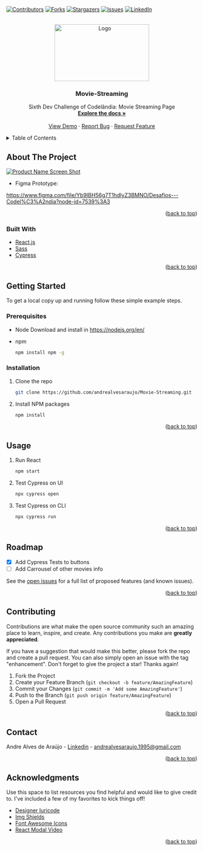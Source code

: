 <div id="top"></div>

[![Contributors][contributors-shield]][contributors-url]
[![Forks][forks-shield]][forks-url]
[![Stargazers][stars-shield]][stars-url]
[![Issues][issues-shield]][issues-url]
[![LinkedIn][linkedin-shield]][linkedin-url]

<br />
<div align="center">
  <a href="https://github.com/andrealvesaraujo/Movie-Streaming">
    <img src="https://user-images.githubusercontent.com/18336972/150545013-c8fd4282-6a00-43af-81e6-9f6604eb6b1c.png" alt="Logo" width="250" height="150">
  </a>
  
  <h3 align="center">Movie-Streaming</h3>

  <p align="center">
    Sixth Dev Challenge of Codelândia: Movie Streaming Page
    <br />
    <a href="https://github.com/andrealvesaraujo/Movie-Streaming"><strong>Explore the docs »</strong></a>
    <br />
    <br />
    <a href="https://movie-streaming-andrealvesaraujo.vercel.app/">View Demo</a>
    ·
    <a href="https://github.com/andrealvesaraujo/Movie-Streaming/issues">Report Bug</a>
    ·
    <a href="https://github.com/andrealvesaraujo/Movie-Streaming/issues">Request Feature</a>
  </p>
</div>


<details>
  <summary>Table of Contents</summary>
  <ol>
    <li>
      <a href="#about-the-project">About The Project</a>
      <ul>
        <li><a href="#built-with">Built With</a></li>
      </ul>
    </li>
    <li>
      <a href="#getting-started">Getting Started</a>
      <ul>
        <li><a href="#prerequisites">Prerequisites</a></li>
        <li><a href="#installation">Installation</a></li>
      </ul>
    </li>
    <li><a href="#usage">Usage</a></li>
    <li><a href="#roadmap">Roadmap</a></li>
    <li><a href="#contributing">Contributing</a></li>
    <li><a href="#contact">Contact</a></li>
    <li><a href="#acknowledgments">Acknowledgments</a></li>
  </ol>
</details>


## About The Project

[![Product Name Screen Shot][product-screenshot]](https://movie-streaming-andrealvesaraujo.vercel.app/)

* Figma Prototype:

https://www.figma.com/file/Yb9IBH56g7T1hdIyZ3BMNO/Desafios---Codel%C3%A2ndia?node-id=7539%3A3 


<p align="right">(<a href="#top">back to top</a>)</p>


### Built With

* [React.js](https://reactjs.org/)
* [Sass](https://sass-lang.com/)
* [Cypress](https://www.cypress.io/)

<p align="right">(<a href="#top">back to top</a>)</p>

## Getting Started

To get a local copy up and running follow these simple example steps.

### Prerequisites

* Node
  Download and install in https://nodejs.org/en/
  
* npm
  ```sh
  npm install npm -g
  ```

### Installation

1. Clone the repo
   ```sh
   git clone https://github.com/andrealvesaraujo/Movie-Streaming.git
   ```
   
2. Install NPM packages
   ```sh
   npm install
   ```
   
<p align="right">(<a href="#top">back to top</a>)</p>


## Usage

1. Run React

    ```sh
    npm start 
    ```
    
2. Test Cypress on UI

    ```sh
    npx cypress open 
    ```
 
3. Test Cypress on CLI

    ```sh
    npx cypress run
    ```
    
<p align="right">(<a href="#top">back to top</a>)</p>

## Roadmap

- [x] Add Cypress Tests to buttons
- [ ] Add Carrousel of other movies info

See the [open issues](https://github.com/andrealvesaraujo/Movie-Streaming/issues) for a full list of proposed features (and known issues).

<p align="right">(<a href="#top">back to top</a>)</p>

## Contributing

Contributions are what make the open source community such an amazing place to learn, inspire, and create. Any contributions you make are **greatly appreciated**.

If you have a suggestion that would make this better, please fork the repo and create a pull request. You can also simply open an issue with the tag "enhancement".
Don't forget to give the project a star! Thanks again!

1. Fork the Project
2. Create your Feature Branch (`git checkout -b feature/AmazingFeature`)
3. Commit your Changes (`git commit -m 'Add some AmazingFeature'`)
4. Push to the Branch (`git push origin feature/AmazingFeature`)
5. Open a Pull Request

<p align="right">(<a href="#top">back to top</a>)</p>

## Contact

Andre Alves de Araújo - [Linkedin](https://www.linkedin.com/in/andre-alves-araujo/) - andrealvesaraujo.1995@gmail.com

<p align="right">(<a href="#top">back to top</a>)</p>

## Acknowledgments

Use this space to list resources you find helpful and would like to give credit to. I've included a few of my favorites to kick things off!

* [Designer Iuricode](https://www.linkedin.com/in/iuricode/)
* [Img Shields](https://shields.io)
* [Font Awesome Icons](https://fontawesome.com/v5.15/how-to-use/on-the-web/using-with/react)
* [React Modal Video](https://www.npmjs.com/package/react-modal-video)

<p align="right">(<a href="#top">back to top</a>)</p>

[contributors-shield]: https://img.shields.io/github/contributors/andrealvesaraujo/Movie-Streaming.svg?style=for-the-badge
[contributors-url]: https://github.com/andrealvesaraujo/Movie-Streaming/graphs/contributors
[forks-shield]: https://img.shields.io/github/forks/andrealvesaraujo/Movie-Streaming.svg?style=for-the-badge
[forks-url]: https://github.com/andrealvesaraujo/Movie-Streaming/network/members
[stars-shield]: https://img.shields.io/github/stars/andrealvesaraujo/Movie-Streaming.svg?style=for-the-badge
[stars-url]: https://github.com/andrealvesaraujo/Movie-Streaming/stargazers
[issues-shield]: https://img.shields.io/github/issues/andrealvesaraujo/Movie-Streaming.svg?style=for-the-badge
[issues-url]: https://github.com/andrealvesaraujo/Movie-Streaming/issues
[linkedin-shield]: https://img.shields.io/badge/-LinkedIn-black.svg?style=for-the-badge&logo=linkedin&colorB=555
[linkedin-url]: https://www.linkedin.com/in/andre-alves-araujo/
[product-screenshot]: https://user-images.githubusercontent.com/18336972/150701501-9102386a-8f82-4a5e-94b2-a219140fa278.png

